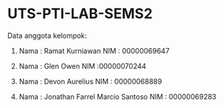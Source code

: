 # UTS-PTI-LAB-SEMS2

Data anggota kelompok:

1. Nama : Ramat Kurniawan
   NIM  : 00000069647

2. Nama : Glen Owen
   NIM  :00000070244

3. Nama : Devon Aurelius
   NIM  : 00000068889

4. Nama : Jonathan Farrel Marcio Santoso
   NIM  : 00000069283


